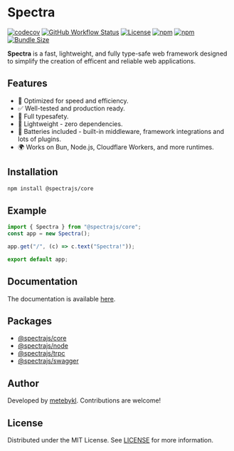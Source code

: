 # Spectra

[![codecov](https://codecov.io/gh/metebykl/spectra/graph/badge.svg)](https://codecov.io/gh/metebykl/spectra)
[![GitHub Workflow Status](https://img.shields.io/github/actions/workflow/status/metebykl/spectra/ci.yml?branch=main)](https://github.com/metebykl/spectra/actions)
[![License](https://img.shields.io/github/license/metebykl/spectra)](https://github.com/metebykl/spectra/blob/main/LICENSE)
[![npm](https://img.shields.io/npm/v/@spectrajs/core.svg)](https://www.npmjs.com/package/@spectrajs/core)
[![npm](https://img.shields.io/npm/d18m/@spectrajs/core.svg)](https://www.npmjs.com/package/@spectrajs/core)
[![Bundle Size](https://img.shields.io/bundlephobia/min/@spectrajs/core)](https://bundlephobia.com/result?p=@spectrajs/core)

**Spectra** is a fast, lightweight, and fully type-safe web framework designed
to simplify the creation of efficent and reliable web applications.

## Features

- 🚀 Optimized for speed and efficiency.
- ✅ Well-tested and production ready.
- 🔨 Full typesafety.
- 🍃 Lightweight - zero dependencies.
- 🔋 Batteries included - built-in middleware, framework integrations and lots of plugins.
- 🌍 Works on Bun, Node.js, Cloudflare Workers, and more runtimes.

## Installation

```sh
npm install @spectrajs/core
```

## Example

```ts
import { Spectra } from "@spectrajs/core";
const app = new Spectra();

app.get("/", (c) => c.text("Spectra!"));

export default app;
```

## Documentation

The documentation is available [here](docs/index.md).

## Packages

- [@spectrajs/core](https://www.npmjs.com/package/@spectrajs/core)
- [@spectrajs/node](https://www.npmjs.com/package/@spectrajs/node)
- [@spectrajs/trpc](https://www.npmjs.com/package/@spectrajs/trpc)
- [@spectrajs/swagger](https://www.npmjs.com/package/@spectrajs/swagger)

## Author

Developed by [metebykl](https://github.com/metebykl). Contributions are welcome!

## License

Distributed under the MIT License. See [LICENSE](LICENSE) for more information.
